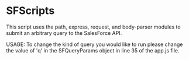 # SFScripts

This script uses the path, express, request, and body-parser modules to submit an arbitrary query to the SalesForce API.

USAGE:
To change the kind of query you would like to run please change the value of 'q' in the SFQueryParams object in line 35 of the app.js file.

